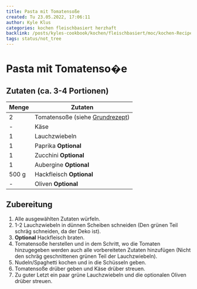 ```yaml
---
title: Pasta mit Tomatensoße
created: Tu 23.05.2022, 17:06:11
author: Kyle Klus
categories: kochen fleischbasiert herzhaft
backlink: /posts/kyles-cookbook/kochen/fleischbasiert/moc/kochen-Recipes.html
tags: status/not_tree
---
```


# Pasta mit Tomatenso�e

## Zutaten (ca. 3-4 Portionen)

| Menge            | Zutaten                         |
| ---------------- | ------------------------------- |
| 2                | Tomatensoße (siehe [Grundrezept](/posts/kyles-cookbook/kochen/vegan/herzhaft/recipe/Tomatensoße-Grundrezept.html)) |
| -                | Käse                            |
| 1                | Lauchzwiebeln                   |
| 1                | Paprika **Optional**            |
| 1                | Zucchini **Optional**           |
| 1                | Aubergine **Optional**          |
| 500 g             | Hackfleisch **Optional**        |
| -                | Oliven **Optional**             |

## Zubereitung

1. Alle ausgewählten Zutaten würfeln.
2. 1-2 Lauchzwiebeln in dünnen Scheiben schneiden (Den grünen Teil schräg schneiden, da der Deko ist).
3. **Optional** Hackfleisch braten.
4. Tomatensoße herstellen und in dem Schritt, wo die Tomaten hinzugegeben werden auch alle vorbereiteten Zutaten hinzufügen (Nicht den schräg geschnittenen grünen Teil der Lauchzwiebeln).
5. Nudeln/Spaghetti kochen und in die Schüsseln geben.
6. Tomatensoße drüber geben und Käse drüber streuen.
7. Zu guter Letzt ein paar grüne Lauchzwiebeln und die optionalen Oliven drüber streuen.
